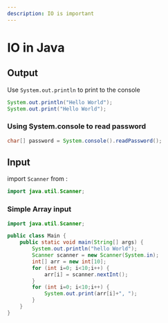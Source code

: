 ```yaml
---
description: IO is important
---
```


# IO in Java

## Output

Use `System.out.println` to print to the console

```java
System.out.println("Hello World");
System.out.print("Hello World");
```

### Using System.console to read password

```java
char[] password = System.console().readPassword();
```

## Input

import `Scanner` from :

```java
import java.util.Scanner;
```

### Simple Array input

```java
import java.util.Scanner;

public class Main {
    public static void main(String[] args) {
        System.out.println("hello World");
        Scanner scanner = new Scanner(System.in);
        int[] arr = new int[10];
        for (int i=0; i<10;i++) {
            arr[i] = scanner.nextInt();
        }
        for (int i=0; i<10;i++) {
            System.out.print(arr[i]+", ");
        }
    }
}
```


